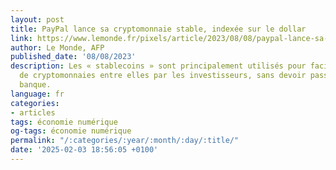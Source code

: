 ```yaml
---
layout: post
title: PayPal lance sa cryptomonnaie stable, indexée sur le dollar
link: https://www.lemonde.fr/pixels/article/2023/08/08/paypal-lance-sa-cryptomonnaie-stable-indexee-sur-le-dollar_6184746_4408996.html
author: Le Monde, AFP
published_date: '08/08/2023'
description: Les « stablecoins » sont principalement utilisés pour faciliter les échanges
  de cryptomonnaies entre elles par les investisseurs, sans devoir passer par une
  banque.
language: fr
categories:
- articles
tags: économie numérique
og-tags: économie numérique
permalink: "/:categories/:year/:month/:day/:title/"
date: '2025-02-03 18:56:05 +0100'
---
```

